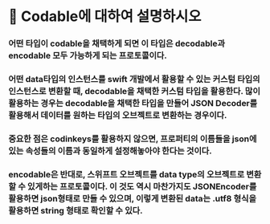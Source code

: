 # 🐥 Codable에 대하여 설명하시오

### 어떤 타입이 codable을 채택하게 되면 이 타입은  decodable과 encodable 모두 가능하게 되는 프로토콜이다. 

### 어떤 data타입의 인스턴스를 swift 개발에서 활용할 수 있는 커스텀 타입의 인스턴스로 변환할 때, decodable을 채택한 커스텀 타입을 활용한다. 많이 활용하는 경우는 decodable을 채택한 타입을 만들어 JSON Decoder를 활용해서 데이터를 원하는 타입의 오브젝트로 변환하는 경우이다.

### 중요한 점은 codinkeys를 활용하지 않으면, 프로퍼티의 이름들을 json에 있는 속성들의 이름과 동일하게 설정해놓아야 한다는 것이다.



### encodable은 반대로, 스위프트 오브젝트를 data type의 오브젝트로 변환할 수 있게하는 프로토콜이다. 이 것도 역시 마찬가지도 JSONEncoder를 활용하면 json형태로 만들 수 있으며, 이렇게 변환된 data는 .utf8 형식을 활용하면 string 형태로 확인할 수 있다.

